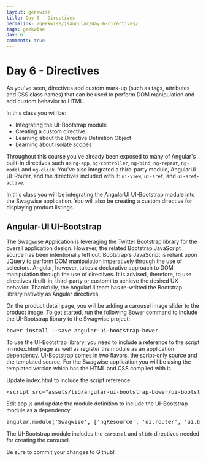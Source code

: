 ```yaml
---
layout: geekwise
title: Day 6 - Directives
permalink: /geekwise/jsangular/day-6-directives/
tags: geekwise
day: 6
comments: true
---
```


<h1>Day 6 - Directives</h1>

<p>As you've seen, directives add custom mark-up (such as tags, attributes and CSS class names) that can be used to
    perform DOM manipulation and add custom behavior to HTML.</p>

<p>In this class you will be:</p>
<ul>
    <li>Integrating the UI-Bootstrap module</li>
    <li>Creating a custom directive</li>
    <li>Learning about the Directive Definition Object</li>
    <li>Learning about isolate scopes</li>
</ul>

<p>Throughout this course you've already been exposed to many of Angular's built-in directives such as
    <code>ng-app</code>, <code>ng-controller</code>, <code>ng-bind</code>, <code>ng-repeat</code>,
    <code>ng-model</code> and <code>ng-click</code>. You've also integrated a third-party module, AngularUI
    UI-Router, and the directives included with it: <code>ui-view</code>, <code>ui-sref</code>, and <code>ui-sref-active</code>.
</p> In this class you will be integrating the AngularUI UI-Bootstrap module into the Swagwise application. You will
also be creating a custom directive for displaying product listings.

<h2>Angular-UI UI-Bootstrap</h2>

<p>The Swagwise Application is leveraging the Twitter Bootstrap library for the overall application design. However,
    the
    related Bootstrap JavaScript source has been intentionally left out. Bootstrap's JavaScript is reliant upon
    JQuery
    to perform DOM manipulation imperatively through the use of selectors. Angular, however, takes a declarative
    approach to DOM manipulation through the use of directives. It is advised, therefore, to use directives
    (built-in,
    third-party or custom) to achieve the desired UX behavior. Thankfully, the AngularUI team has re-writted the
    Bootstrap library natively as Angular directives.</p>

<p>On the product detail page, you will be adding a carousel image slider to the product image. To get started, run
    the following Bower command to include the UI-Bootstrap library to the Swagwise project:</p>

<pre>
bower install --save angular-ui-bootstrap-bower
</pre>

<p>To use the UI-Bootstrap library, you need to include a reference to the script in index.html page as well as register the module as an application dependency. UI-Bootstrap comes in two flavors, the script-only source and the templated source. For the Swagwise application you will be using the templated version which has the HTML and CSS compiled with it.</p>

<p>Update index.html to include the script reference:</p>

<pre>
&lt;script src="assets/lib/angular-ui-bootstrap-bower/ui-bootstrap-tpls.min.js"&gt;&lt;/script&gt;
</pre>

<p>Edit app.js and update the module definition to include the UI-Bootstrap module as a dependency:</p>

<pre>
angular.module('Swagwise', ['ngResource', 'ui.router', <bold>'ui.bootstrap'</bold>]);
</pre>

<p>The UI-Bootstrap module includes the <code>carousel</code> and <code>slide</code> directives needed for creating the carousel. </p>

<div class="alert alert-info">
    <p>Be sure to commit your changes to Github!</p>
</div>
